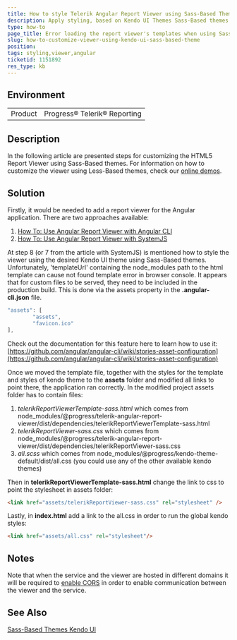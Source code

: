 ```yaml
---
title: How to style Telerik Angular Report Viewer using Sass-Based Themes
description: Apply styling, based on Kendo UI Themes Sass-Based themes and custom HTML template for the HTML5 Report Viewer
type: how-to
page_title: Error loading the report viewer's templates when using Sass-Based themes in Angular Report Viewer
slug: how-to-customize-viewer-using-kendo-ui-sass-based-theme
position: 
tags: styling,viewer,angular
ticketid: 1151892
res_type: kb
---
```


## Environment
<table>
	<tr>
		<td>Product</td>
		<td>Progress® Telerik® Reporting </td>
	</tr>
</table>


## Description
In the following article are presented steps for customizing the HTML5 Report Viewer using Sass-Based themes. For information on how to customize the viewer using Less-Based themes, check our [online demos](https://demos.telerik.com/reporting/barcodes-report?&skinName=default).


## Solution
Firstly, it would be needed to add a report viewer for the Angular application. There are two approaches available:
1. [How To: Use Angular Report Viewer with Angular CLI](https://docs.telerik.com/reporting/angular-report-how-to-use-with-angular-cli) 
2. [How To: Use Angular Report Viewer with SystemJS](https://docs.telerik.com/reporting/angular-report-how-to-use-with-systemjs)

At step 8 (or 7 from the article with SystemJS) is mentioned how to style the viewer using the desired Kendo UI theme using Sass-Based themes. Unfortunately, 'templateUrl' containing the node_modules path to the html template can cause not found template error in browser console. It appears that for custom files to be served, they need to be included in the production build. This is done via the assets property in the **.angular-cli.json** file. 

```javascript
"assets": [
        "assets",
        "favicon.ico"
],
```

Check out the documentation for this feature here to learn how to use it: [https://github.com/angular/angular-cli/wiki/stories-asset-configuration](https://github.com/angular/angular-cli/wiki/stories-asset-configuration)

Once we moved the template file, together with the styles for the template and styles of kendo theme to the **assets** folder and modified all links to point there, the application ran correctly.
In the modified project assets folder has to contain files:
1. *telerikReportViewerTemplate-sass.html* which comes from node_modules/@progress/telerik-angular-report-viewer/dist/dependencies/telerikReportViewerTemplate-sass.html
2. *telerikReportViewer-sass.css* which comes from node_modules/@progress/telerik-angular-report-viewer/dist/dependencies/telerikReportViewer-sass.css
3. *all.scss* which comes from node_modules/@progress/kendo-theme-default/dist/all.css (you could use any of the other available kendo themes)

Then in **telerikReportViewerTemplate-sass.html** change the link to css to point the stylesheet in assets folder:

```HTML
<link href="assets/telerikReportViewer-sass.css" rel="stylesheet" />
```

Lastly, in **index.html** add a link to the all.css in order to run the global kendo styles:

```HTML
<link href="assets/all.css" rel="stylesheet"/>
```

## Notes
Note that when the service and the viewer are hosted in different domains it will be required to [enable CORS](https://docs.microsoft.com/en-us/aspnet/web-api/overview/security/enabling-cross-origin-requests-in-web-api) in order to enable communication between the viewer and the service.

## See Also
[Sass-Based Themes Kendo UI](https://docs.telerik.com/kendo-ui/styles-and-layout/sass-themes)
